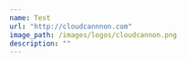 ```yaml
---
name: Test
url: "http://cloudcannnon.com"
image_path: /images/logos/cloudcannon.png
description: ""
---
```

